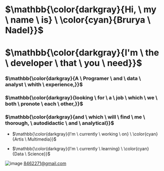 <!-- ### Hi there 👋 -->

# $\mathbb{\color{darkgray}{Hi, \ my \ name \ is} \ \color{cyan}{Brurya \ Nadel}}$

# $\mathbb{\color{darkgray}{I'm \ the \ developer \ that \ you \ need}}$


### $\mathbb{\color{darkgray}{A \ Programer \ and \ data \ analyst \ whith \ experience,}}$
### $\mathbb{\color{darkgray}{looking \ for \ a \ job \ which \ we \ both \ pronote \ each \ other,}}$
### $\mathbb{\color{darkgray}{and \ which \ will \ find \ me \ thorough, \ autodidactic \ and \ analytical}}$

- $\mathbb{\color{darkgray}{I'm \ currently \ working \ on} \ \color{cyan}{Artis \ Multimedia}}$

- $\mathbb{\color{darkgray}{I'm \ currently \ learning} \ \color{cyan}{Data \ Science}}$



![image](https://github.com/BruryaNadel/BruryaNadel/assets/76554841/c41f49d6-bbeb-4b5f-81f5-dbcfb7c68d2a) 8462271@gmail.com

<!--
- 🔭 I’m currently working on Artis Multimedia
- 🌱 I’m currently learning Data Science
- 👯 I’m looking to collaborate on ...
- 🤔 I’m looking for help with ...
- 💬 Ask me about ...
- 😄 Pronouns: ...
- ⚡ Fun fact: ... 
-->

